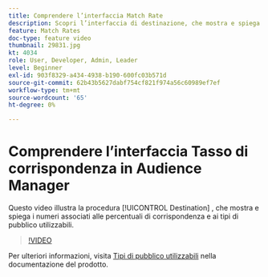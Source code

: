 ```yaml
---
title: Comprendere l’interfaccia Match Rate
description: Scopri l’interfaccia di destinazione, che mostra e spiega i numeri associati alle percentuali di corrispondenza e ai tipi di pubblico utilizzabili.
feature: Match Rates
doc-type: feature video
thumbnail: 29831.jpg
kt: 4034
role: User, Developer, Admin, Leader
level: Beginner
exl-id: 903f8329-a434-4938-b190-600fc03b571d
source-git-commit: 62b43b5627dabf754cf821f974a56c60989ef7ef
workflow-type: tm+mt
source-wordcount: '65'
ht-degree: 0%

---
```


# Comprendere l’interfaccia Tasso di corrispondenza in Audience Manager

Questo video illustra la procedura [!UICONTROL Destination] , che mostra e spiega i numeri associati alle percentuali di corrispondenza e ai tipi di pubblico utilizzabili.

>[!VIDEO](https://video.tv.adobe.com/v/29831/?quality=12)

Per ulteriori informazioni, visita [Tipi di pubblico utilizzabili](https://experienceleague.adobe.com/docs/audience-manager/user-guide/features/addressable-audiences.html) nella documentazione del prodotto.
